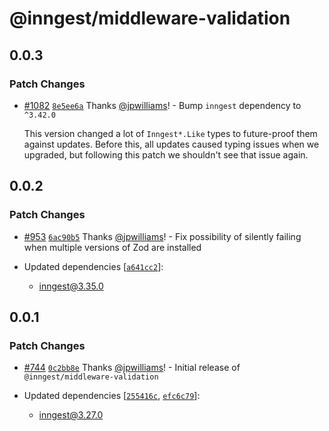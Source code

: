 # @inngest/middleware-validation

## 0.0.3

### Patch Changes

- [#1082](https://github.com/inngest/inngest-js/pull/1082) [`8e5ee6a`](https://github.com/inngest/inngest-js/commit/8e5ee6a7f543a30f4271c3eea98efc24e7ed7d23) Thanks [@jpwilliams](https://github.com/jpwilliams)! - Bump `inngest` dependency to `^3.42.0`

  This version changed a lot of `Inngest*.Like` types to future-proof them against updates.
  Before this, all updates caused typing issues when we upgraded, but following this patch we shouldn't see that issue again.

## 0.0.2

### Patch Changes

- [#953](https://github.com/inngest/inngest-js/pull/953) [`6ac90b5`](https://github.com/inngest/inngest-js/commit/6ac90b5680c8f4f7dbe9fcdc3c6fda3a5d4e284c) Thanks [@jpwilliams](https://github.com/jpwilliams)! - Fix possibility of silently failing when multiple versions of Zod are installed

- Updated dependencies [[`a641cc2`](https://github.com/inngest/inngest-js/commit/a641cc219846a2c6ef66ad62fb371725555e7caa)]:
  - inngest@3.35.0

## 0.0.1

### Patch Changes

- [#744](https://github.com/inngest/inngest-js/pull/744) [`0c2bb8e`](https://github.com/inngest/inngest-js/commit/0c2bb8e048f39500e25ed0b521db210bbc4a757d) Thanks [@jpwilliams](https://github.com/jpwilliams)! - Initial release of `@inngest/middleware-validation`

- Updated dependencies [[`255416c`](https://github.com/inngest/inngest-js/commit/255416c4478ac367381da0c166b6762056d94e1d), [`efc6c79`](https://github.com/inngest/inngest-js/commit/efc6c79d5a1baf7a011396b8406aea4982f03778)]:
  - inngest@3.27.0

